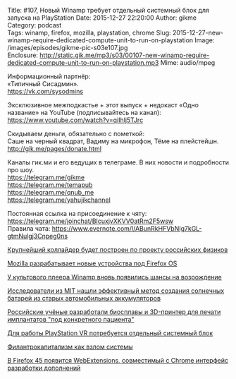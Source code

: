 Title: #107, Новый Winamp требует отдельный системный блок для запуска на PlayStation
Date: 2015-12-27 22:20:00
Author: gikme  
Category: podcast  
Tags: winamp, firefox, mozilla, playstation, chrome
Slug: 2015-12-27-new-winamp-require-dedicated-compute-unit-to-run-on-playstation
Image: /images/episodes/gikme-pic-s03e107.jpg  
Enclosure: http://static.gik.me/mp3/s03/00107-new-winamp-require-dedicated-compute-unit-to-run-on-playstation.mp3
Mime: audio/mpeg


Информационный партнёр:  
«Типичный Сисадмин».  
<https://vk.com/sysodmins>

Эксклюзивное межподкастье + этот выпуск + недокаст «Одно название» на YouTube (подписывайтесь на канал):  
<https://www.youtube.com/watch?v=qiIhlj5TJrc>

Скидываем деньги, обязательно с пометкой:  
Саше на черный квадрат, Вадиму на микрофон, Тёме на плейстейшн.  
<http://gik.me/pages/donate.html>

Каналы гик.ми и его ведущих в телеграме. В них новости и подробности про шоу.  
<https://telegram.me/gikme>  
<https://telegram.me/temapub>  
<https://telegram.me/qnub_me>  
<https://telegram.me/yahujikchannel>

Постоянная ссылка на присоединение к чяту:  
<https://telegram.me/joinchat/BIcuxjvXKVV0atRm2F5wsw>  
Правила чата: <https://www.evernote.com/l/ABunRkHFVbNIg7kGL-gtmNulgj3Cnpeg0ns>

[Крупнейший коллайдер будет построен по проекту российских физиков](https://talk.gik.me/posts/f6Wsd5QygmjTzASPb/krupnejshij-kollajder-budet-postroen-po-proektu-rossijskih)

[Mozilla разрабатывает новые устройства под Firefox OS](https://talk.gik.me/posts/mntSzqyK9CRKPCzxM/mozilla-razrabatyvaet-novye-ustrojstva-pod-firefox-os)

[У культового плеера Winamp вновь появились шансы на возрождение](https://talk.gik.me/posts/nXiKF9YbnYtwbeweC/u-kultovogo-pleera-winamp-vnov-poyavilis-shansy-na)

[Исследователи из MIT нашли эффективный метод создания солнечных батарей из старых автомобильных аккумуляторов](https://talk.gik.me/posts/Coc3r8ChhkfF7oYGk/issledovateli-iz-mit-nashli-effektivnyj-metod-sozdaniya)

[Российские учёные разработали биосплавы и 3D-принтер для печати имплантатов "под конкретного пациента"](https://talk.gik.me/posts/SAnuocrqNAMS2gZJu/rossijskie-uchyonye-razrabotali-biosplavy-i-3d-printer-dlya)

[Для работы PlayStation VR потребуется отдельный системный блок](https://talk.gik.me/posts/tiGQRxR2WP7HhSxja/dlya-raboty-playstation-vr-potrebuetsya-otdelnyj-sistemnyj)

[Филантрокапитализм как взлом системы](https://talk.gik.me/posts/uhivESw8pTBvTApBt/filantrokapitalizm-kak-vzlom-sistemy)

[В Firefox 45 появится WebExtensions, совместимый с Chrome интерфейс разработки дополнений](https://talk.gik.me/posts/dc2XYA37trDfdWvBQ/opennews-v-firefox-45-poyavitsya-webextensions-sovmestimyj-s)
